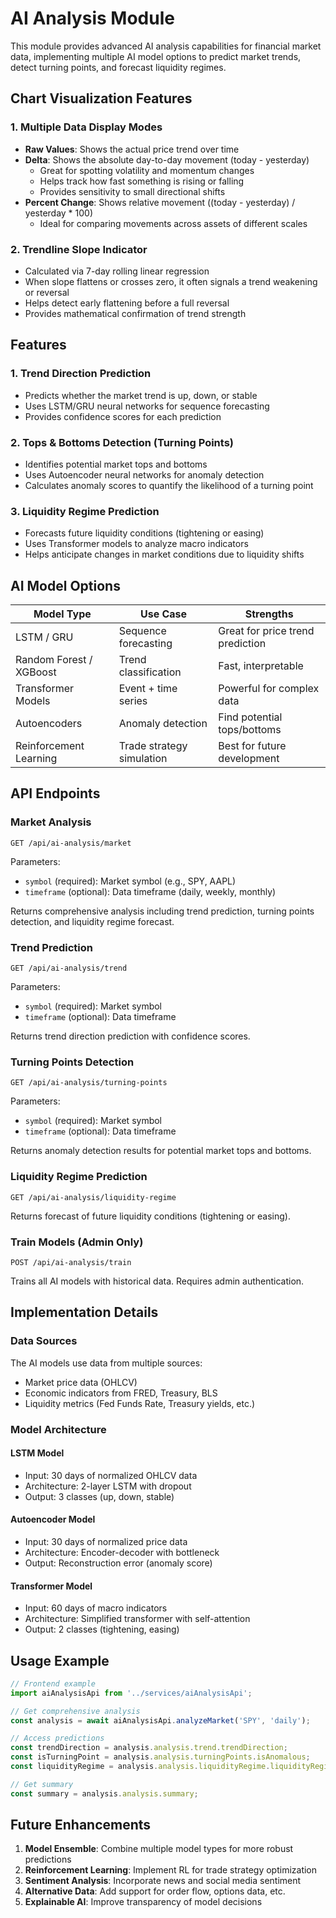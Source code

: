 # AI Analysis Module

This module provides advanced AI analysis capabilities for financial market data, implementing multiple AI model options to predict market trends, detect turning points, and forecast liquidity regimes.

## Chart Visualization Features

### 1. Multiple Data Display Modes
- **Raw Values**: Shows the actual price trend over time
- **Delta**: Shows the absolute day-to-day movement (today - yesterday)
  - Great for spotting volatility and momentum changes
  - Helps track how fast something is rising or falling
  - Provides sensitivity to small directional shifts
- **Percent Change**: Shows relative movement ((today - yesterday) / yesterday * 100)
  - Ideal for comparing movements across assets of different scales

### 2. Trendline Slope Indicator
- Calculated via 7-day rolling linear regression
- When slope flattens or crosses zero, it often signals a trend weakening or reversal
- Helps detect early flattening before a full reversal
- Provides mathematical confirmation of trend strength

## Features

### 1. Trend Direction Prediction
- Predicts whether the market trend is up, down, or stable
- Uses LSTM/GRU neural networks for sequence forecasting
- Provides confidence scores for each prediction

### 2. Tops & Bottoms Detection (Turning Points)
- Identifies potential market tops and bottoms
- Uses Autoencoder neural networks for anomaly detection
- Calculates anomaly scores to quantify the likelihood of a turning point

### 3. Liquidity Regime Prediction
- Forecasts future liquidity conditions (tightening or easing)
- Uses Transformer models to analyze macro indicators
- Helps anticipate changes in market conditions due to liquidity shifts

## AI Model Options

| Model Type | Use Case | Strengths |
|------------|----------|-----------|
| LSTM / GRU | Sequence forecasting | Great for price trend prediction |
| Random Forest / XGBoost | Trend classification | Fast, interpretable |
| Transformer Models | Event + time series | Powerful for complex data |
| Autoencoders | Anomaly detection | Find potential tops/bottoms |
| Reinforcement Learning | Trade strategy simulation | Best for future development |

## API Endpoints

### Market Analysis
```
GET /api/ai-analysis/market
```
Parameters:
- `symbol` (required): Market symbol (e.g., SPY, AAPL)
- `timeframe` (optional): Data timeframe (daily, weekly, monthly)

Returns comprehensive analysis including trend prediction, turning points detection, and liquidity regime forecast.

### Trend Prediction
```
GET /api/ai-analysis/trend
```
Parameters:
- `symbol` (required): Market symbol
- `timeframe` (optional): Data timeframe

Returns trend direction prediction with confidence scores.

### Turning Points Detection
```
GET /api/ai-analysis/turning-points
```
Parameters:
- `symbol` (required): Market symbol
- `timeframe` (optional): Data timeframe

Returns anomaly detection results for potential market tops and bottoms.

### Liquidity Regime Prediction
```
GET /api/ai-analysis/liquidity-regime
```
Returns forecast of future liquidity conditions (tightening or easing).

### Train Models (Admin Only)
```
POST /api/ai-analysis/train
```
Trains all AI models with historical data. Requires admin authentication.

## Implementation Details

### Data Sources
The AI models use data from multiple sources:
- Market price data (OHLCV)
- Economic indicators from FRED, Treasury, BLS
- Liquidity metrics (Fed Funds Rate, Treasury yields, etc.)

### Model Architecture

#### LSTM Model
- Input: 30 days of normalized OHLCV data
- Architecture: 2-layer LSTM with dropout
- Output: 3 classes (up, down, stable)

#### Autoencoder Model
- Input: 30 days of normalized price data
- Architecture: Encoder-decoder with bottleneck
- Output: Reconstruction error (anomaly score)

#### Transformer Model
- Input: 60 days of macro indicators
- Architecture: Simplified transformer with self-attention
- Output: 2 classes (tightening, easing)

## Usage Example

```javascript
// Frontend example
import aiAnalysisApi from '../services/aiAnalysisApi';

// Get comprehensive analysis
const analysis = await aiAnalysisApi.analyzeMarket('SPY', 'daily');

// Access predictions
const trendDirection = analysis.analysis.trend.trendDirection;
const isTurningPoint = analysis.analysis.turningPoints.isAnomalous;
const liquidityRegime = analysis.analysis.liquidityRegime.liquidityRegime;

// Get summary
const summary = analysis.analysis.summary;
```

## Future Enhancements

1. **Model Ensemble**: Combine multiple model types for more robust predictions
2. **Reinforcement Learning**: Implement RL for trade strategy optimization
3. **Sentiment Analysis**: Incorporate news and social media sentiment
4. **Alternative Data**: Add support for order flow, options data, etc.
5. **Explainable AI**: Improve transparency of model decisions